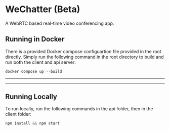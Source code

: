 # WeChatter (Beta)

A WebRTC based real-time video conferencing app.

## Running in Docker

There is a provided Docker compose configuartion file provided in the root directly. Simply run the following command in the root directory to build and run both the client and api server:
```javascript
docker compose up --build
```

***
***

## Running Locally

To run locally, run the following commands in the api folder, then in the client folder:
```javascript
npm install && npm start 
```
